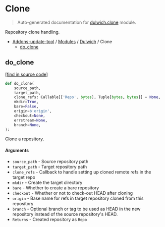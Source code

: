 # Clone

> Auto-generated documentation for [dulwich.clone](blob/master/dulwich/clone.py) module.

Repository clone handling.

- [Addons-update-tool](..\README.md#addons-update-tool) / [Modules](..\MODULES.md#addons-update-tool-modules) / [Dulwich](index.md#dulwich) / Clone
    - [do_clone](#do_clone)

## do_clone

[[find in source code]](blob/master/dulwich/clone.py#L38)

```python
def do_clone(
    source_path,
    target_path,
    clone_refs: Callable[['Repo', bytes], Tuple[bytes, bytes]] = None,
    mkdir=True,
    bare=False,
    origin=b'origin',
    checkout=None,
    errstream=None,
    branch=None,
):
```

Clone a repository.

#### Arguments

  - `source_path` - Source repository path
  - `target_path` - Target repository path
  - `clone_refs` - Callback to handle setting up cloned remote refs in
    the target repo
  - `mkdir` - Create the target directory
  - `bare` - Whether to create a bare repository
  - `checkout` - Whether or not to check-out HEAD after cloning
  - `origin` - Base name for refs in target repository
    cloned from this repository
  - `branch` - Optional branch or tag to be used as HEAD in the new repository
    instead of the source repository's HEAD.
- `Returns` - Created repository as `Repo`
